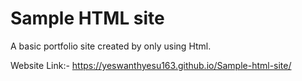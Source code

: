 # Sample HTML site

A basic portfolio site created by only using Html.

Website Link:-  https://yeswanthyesu163.github.io/Sample-html-site/
